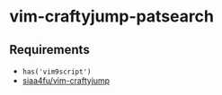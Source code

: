 # vim-craftyjump-patsearch

## Requirements

- `has('vim9script')`
- [siaa4fu/vim-craftyjump](https://github.com/siaa4fu/vim-craftyjump)
